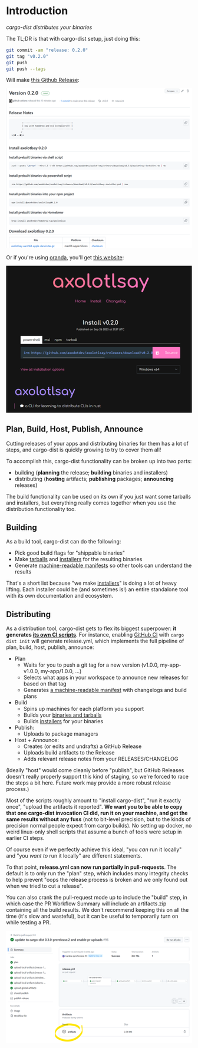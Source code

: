 # Introduction

*cargo-dist distributes your binaries*

The TL;DR is that with cargo-dist setup, just doing this:

```sh
git commit -am "release: 0.2.0"
git tag "v0.2.0"
git push
git push --tags
```

Will make [this Github Release](https://github.com/axodotdev/axolotlsay/releases/tag/v0.2.0):

![A Github Release for "axolotlsay 0.2.0" with several installers and prebuilt binaries][simple-release]

Or if you're using [oranda](https://opensource.axo.dev/oranda/), you'll get [this website](https://opensource.axo.dev/axolotlsay/):

![A website for "axolotlsay" that has a widget that detects the user's platform and suggests installation methods][simple-oranda]




## Plan, Build, Host, Publish, Announce

Cutting releases of your apps and distributing binaries for them has a lot of steps, and cargo-dist is quickly growing to try to cover them all!

To accomplish this, cargo-dist functionality can be broken up into two parts:

* building (**planning** the release; **building** binaries and installers)
* distributing (**hosting** artifacts; **publishing** packages; **announcing** releases)

The build functionality can be used on its own if you just want some tarballs and installers, but everything really comes together when you use the distribution functionality too.


## Building

As a build tool, cargo-dist can do the following:

* Pick good build flags for "shippable binaries"
* Make [tarballs][] and [installers][] for the resulting binaries
* Generate [machine-readable manifests][manifest] so other tools can understand the results

That's a short list because "we make [installers][]" is doing a lot of heavy lifting. Each installer could be (and sometimes is!) an entire standalone tool with its own documentation and ecosystem.


## Distributing

As a distribution tool, cargo-dist gets to flex its biggest superpower: **it generates [its own CI scripts][ci-providers]**. For instance, enabling [GitHub CI][github-ci] with `cargo dist init` will generate release.yml, which implements the full pipeline of plan, build, host, publish, announce:

* Plan
    * Waits for you to push a git tag for a new version (v1.0.0, my-app-v1.0.0, my-app/1.0.0, ...)
    * Selects what apps in your workspace to announce new releases for based on that tag
    * Generates [a machine-readable manifest][manifest] with changelogs and build plans
* Build
    * Spins up machines for each platform you support
    * Builds your [binaries and tarballs][tarballs]
    * Builds [installers][installers] for your binaries
* Publish:
    * Uploads to package managers
* Host + Announce:
    * Creates (or edits and undrafts) a GitHub Release
    * Uploads build artifacts to the Release
    * Adds relevant release notes from your RELEASES/CHANGELOG

(Ideally "host" would come cleanly before "publish", but GitHub Releases doesn't really properly support this kind of staging, so we're forced to race the steps a bit here. Future work may provide a more robust release process.)

Most of the scripts roughly amount to "install cargo-dist", "run it exactly once", "upload the artifacts it reported". **We want you to be able to copy that one cargo-dist invocation CI did, run it on your machine, and get the same results without any fuss** (not to bit-level precision, but to the kinds of precision normal people expect from cargo builds). No setting up docker, no weird linux-only shell scripts that assume a bunch of tools were setup in earlier CI steps.

Of course even if we perfectly achieve this ideal, "you *can* run it locally" and "you *want to* run it locally" are different statements.

To that point, **release.yml can now run partially in pull-requests**. The default is to only run the "plan" step, which includes many integrity checks to help prevent "oops the release process is broken and we only found out when we tried to cut a release".

You can also crank the pull-request mode up to include the "build" step, in which case the PR Workflow Summary will include an artifacts.zip containing all the build results. We don't recommend keeping this on all the time (it's slow and wasteful), but it can be useful to temporarily turn on while testing a PR.

![A GitHub Workflow Summary from running cargo-dist's release.yml with an "artifacts" download link at the bottom][workflow-artifacts]


[simple-release]: ./img/simple-github-release.png
[simple-oranda]: ./img/simple-oranda.png
[workflow-artifacts]: ./img/workflow-artifacts.png

[github-ci]: ./ci/github.md
[ci-providers]: ./ci/index.md
[installers]: ./installers/index.md
[tarballs]: ./artifacts/archives.md
[manifest]: ./reference/schema.md